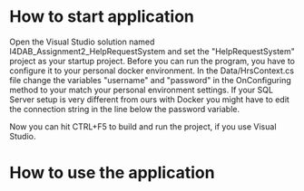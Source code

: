﻿# How to start application

Open the Visual Studio solution named I4DAB_Assignment2_HelpRequestSystem and set the "HelpRequestSystem" 
project as your startup project. Before you can run the program, you have to configure it to your personal 
docker environment. In the Data/HrsContext.cs file change the variables "username" and "password" in the 
OnConfiguring method to your match your personal environment settings. If your SQL Server setup is very 
different from ours with Docker you might have to edit the connection string in the line below the password
variable.

Now you can hit CTRL+F5 to build and run the project, if you use Visual Studio.

# How to use the application
